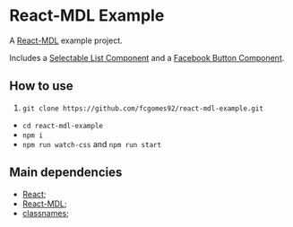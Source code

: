 # React-MDL Example

A [React-MDL](https://github.com/react-mdl/react-mdl) example project.

Includes a [Selectable List Component](src/SelectableList.js) and a [Facebook Button Component](src/FacebookButton.js).


## How to use

1. `git clone https://github.com/fcgomes92/react-mdl-example.git`
- `cd react-mdl-example`
- `npm i`
- `npm run watch-css` and `npm run start`


## Main dependencies

- [React](https://facebook.github.io/react/);
- [React-MDL](https://github.com/react-mdl/react-mdl);
- [classnames](https://github.com/JedWatson/classnames);
